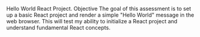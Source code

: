 Hello World React Project. 
Objective The goal of this assessment is to set up a basic React project and render a simple "Hello World" message in the web browser. This will test my ability to initialize a React project and understand fundamental React concepts.

